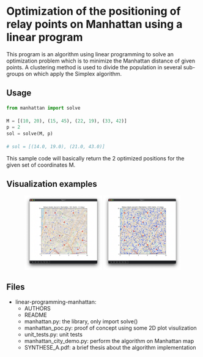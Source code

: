# Optimization of the positioning of relay points on Manhattan using a linear program
This program is an algorithm using linear programming to solve an optimization problem which is to minimize the Manhattan distance of given points.
A clustering method is used to divide the population in several sub-groups on which apply the Simplex algorithm.

## Usage

```python
from manhattan import solve

M = [(10, 20), (15, 45), (22, 19), (33, 42)]
p = 2
sol = solve(M, p)

# sol = [(14.0, 19.0), (21.0, 43.0)]
```
This sample code will basically return the 2 optimized positions for the given set of coordinates M.

## Visualization examples
<p align="center">
  <img src="content/example1.png" width = 40%/>
  <img src="content/example2.png" width = 40%/>
</p>

## Files

-   linear-programming-manhattan:
    -   AUTHORS
    -   README
    -   manhattan.py:           the library, only import solve()
    -   manhattan_poc.py:       proof of concept using some 2D plot visulization
    -   unit_tests.py:          unit tests
    -   manhattan_city_demo.py: perform the algorithm on Manhattan map
    -   SYNTHESE_A.pdf:         a brief thesis about the algorithm implementation
